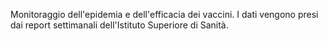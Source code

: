 Monitoraggio dell'epidemia e dell'efficacia dei vaccini. 
I dati vengono presi dai report settimanali dell'Istituto Superiore di Sanità. 
